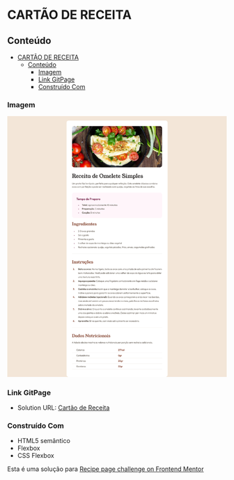 # CARTÃO DE RECEITA


## Conteúdo

- [CARTÃO DE RECEITA](#cartão-de-receita)
  - [Conteúdo](#conteúdo)
    - [Imagem](#imagem)
    - [Link GitPage](#link-gitpage)
    - [Construído Com](#construído-com)



### Imagem

![Cartão de Receita](card-receita.png)


### Link GitPage

- Solution URL: [Cartão de Receita](https://github.com/MarcelaCostaA/card-receita.git)


### Construído Com

- HTML5 semântico
- Flexbox
- CSS Flexbox

Esta é uma solução para [Recipe page challenge on Frontend Mentor](https://www.frontendmentor.io/challenges/recipe-page-KiTsR8QQKm)
